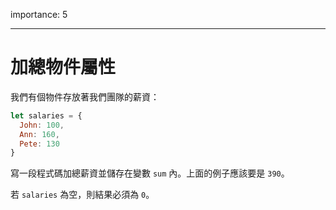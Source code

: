 importance: 5

---

# 加總物件屬性

我們有個物件存放著我們團隊的薪資：

```js
let salaries = {
  John: 100,
  Ann: 160,
  Pete: 130
}
```

寫一段程式碼加總薪資並儲存在變數 `sum` 內。上面的例子應該要是 `390`。

若 `salaries` 為空，則結果必須為 `0`。

